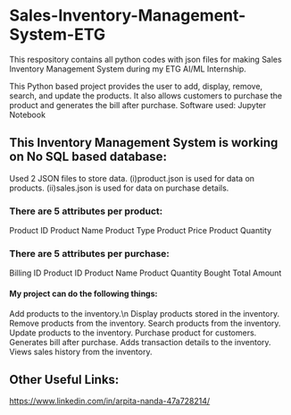 # Sales-Inventory-Management-System-ETG
This respository contains all python codes with json files for making Sales Inventory Management System during my ETG AI/ML Internship.

This Python based project provides the user to add, display, remove, search, and update the products. It also allows customers to purchase the product and generates the bill after purchase.
Software used: Jupyter Notebook

## This Inventory Management System is working on No SQL based database:
Used 2 JSON files to store data.
(i)product.json is used for data on products.
(ii)sales.json is used for data on purchase details.

### There are 5 attributes per product:
Product ID
Product Name
Product Type
Product Price
Product Quantity

### There are 5 attributes per purchase:
Billing ID
Product ID
Product Name
Product Quantity Bought
Total Amount

#### My project can do the following things:
Add products to the inventory.\n
Display products stored in the inventory.
Remove products from the inventory.
Search products from the inventory.
Update products to the inventory.
Purchase product for customers.
Generates bill after purchase.
Adds transaction details to the inventory.
Views sales history from the inventory.

## Other Useful Links:
https://www.linkedin.com/in/arpita-nanda-47a728214/

